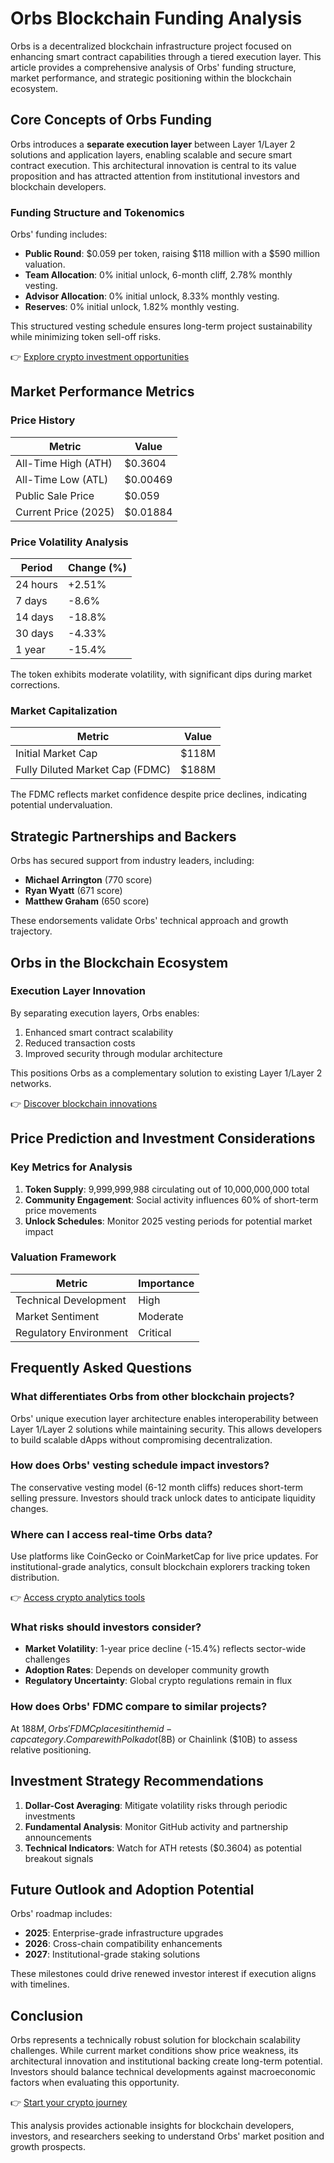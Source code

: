 # Orbs Blockchain Funding Analysis  

Orbs is a decentralized blockchain infrastructure project focused on enhancing smart contract capabilities through a tiered execution layer. This article provides a comprehensive analysis of Orbs' funding structure, market performance, and strategic positioning within the blockchain ecosystem.  

## Core Concepts of Orbs Funding  

Orbs introduces a **separate execution layer** between Layer 1/Layer 2 solutions and application layers, enabling scalable and secure smart contract execution. This architectural innovation is central to its value proposition and has attracted attention from institutional investors and blockchain developers.  

### Funding Structure and Tokenomics  
Orbs' funding includes:  
- **Public Round**: $0.059 per token, raising $118 million with a $590 million valuation.  
- **Team Allocation**: 0% initial unlock, 6-month cliff, 2.78% monthly vesting.  
- **Advisor Allocation**: 0% initial unlock, 8.33% monthly vesting.  
- **Reserves**: 0% initial unlock, 1.82% monthly vesting.  

This structured vesting schedule ensures long-term project sustainability while minimizing token sell-off risks.  

👉 [Explore crypto investment opportunities](https://bit.ly/okx-bonus)  

## Market Performance Metrics  

### Price History  
| Metric                | Value       |  
|-----------------------|-------------|  
| All-Time High (ATH)   | $0.3604     |  
| All-Time Low (ATL)    | $0.00469    |  
| Public Sale Price     | $0.059      |  
| Current Price (2025)  | $0.01884    |  

### Price Volatility Analysis  
| Period      | Change (%) |  
|-------------|------------|  
| 24 hours    | +2.51%     |  
| 7 days      | -8.6%      |  
| 14 days     | -18.8%     |  
| 30 days     | -4.33%     |  
| 1 year      | -15.4%     |  

The token exhibits moderate volatility, with significant dips during market corrections.  

### Market Capitalization  
| Metric                  | Value       |  
|-------------------------|-------------|  
| Initial Market Cap      | $118M       |  
| Fully Diluted Market Cap (FDMC) | $188M       |  

The FDMC reflects market confidence despite price declines, indicating potential undervaluation.  

## Strategic Partnerships and Backers  

Orbs has secured support from industry leaders, including:  
- **Michael Arrington** (770 score)  
- **Ryan Wyatt** (671 score)  
- **Matthew Graham** (650 score)  

These endorsements validate Orbs' technical approach and growth trajectory.  

## Orbs in the Blockchain Ecosystem  

### Execution Layer Innovation  
By separating execution layers, Orbs enables:  
1. Enhanced smart contract scalability  
2. Reduced transaction costs  
3. Improved security through modular architecture  

This positions Orbs as a complementary solution to existing Layer 1/Layer 2 networks.  

👉 [Discover blockchain innovations](https://bit.ly/okx-bonus)  

## Price Prediction and Investment Considerations  

### Key Metrics for Analysis  
1. **Token Supply**: 9,999,999,988 circulating out of 10,000,000,000 total  
2. **Community Engagement**: Social activity influences 60% of short-term price movements  
3. **Unlock Schedules**: Monitor 2025 vesting periods for potential market impact  

### Valuation Framework  
| Metric                | Importance |  
|-----------------------|------------|  
| Technical Development | High       |  
| Market Sentiment      | Moderate   |  
| Regulatory Environment| Critical   |  

## Frequently Asked Questions  

### What differentiates Orbs from other blockchain projects?  
Orbs' unique execution layer architecture enables interoperability between Layer 1/Layer 2 solutions while maintaining security. This allows developers to build scalable dApps without compromising decentralization.  

### How does Orbs' vesting schedule impact investors?  
The conservative vesting model (6-12 month cliffs) reduces short-term selling pressure. Investors should track unlock dates to anticipate liquidity changes.  

### Where can I access real-time Orbs data?  
Use platforms like CoinGecko or CoinMarketCap for live price updates. For institutional-grade analytics, consult blockchain explorers tracking token distribution.  

👉 [Access crypto analytics tools](https://bit.ly/okx-bonus)  

### What risks should investors consider?  
- **Market Volatility**: 1-year price decline (-15.4%) reflects sector-wide challenges  
- **Adoption Rates**: Depends on developer community growth  
- **Regulatory Uncertainty**: Global crypto regulations remain in flux  

### How does Orbs' FDMC compare to similar projects?  
At $188M, Orbs' FDMC places it in the mid-cap category. Compare with Polkadot ($8B) or Chainlink ($10B) to assess relative positioning.  

## Investment Strategy Recommendations  

1. **Dollar-Cost Averaging**: Mitigate volatility risks through periodic investments  
2. **Fundamental Analysis**: Monitor GitHub activity and partnership announcements  
3. **Technical Indicators**: Watch for ATH retests ($0.3604) as potential breakout signals  

## Future Outlook and Adoption Potential  

Orbs' roadmap includes:  
- **2025**: Enterprise-grade infrastructure upgrades  
- **2026**: Cross-chain compatibility enhancements  
- **2027**: Institutional-grade staking solutions  

These milestones could drive renewed investor interest if execution aligns with timelines.  

## Conclusion  

Orbs represents a technically robust solution for blockchain scalability challenges. While current market conditions show price weakness, its architectural innovation and institutional backing create long-term potential. Investors should balance technical developments against macroeconomic factors when evaluating this opportunity.  

👉 [Start your crypto journey](https://bit.ly/okx-bonus)  

This analysis provides actionable insights for blockchain developers, investors, and researchers seeking to understand Orbs' market position and growth prospects.